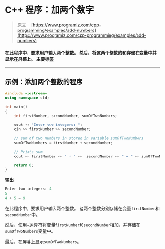 # C++ 程序：加两个数字

> 原文： [https://www.programiz.com/cpp-programming/examples/add-numbers](https://www.programiz.com/cpp-programming/examples/add-numbers)

#### 在此程序中，要求用户输入两个整数。 然后，将这两个整数的和存储在变量中并显示在屏幕上。 主要标签

* * *

## 示例：添加两个整数的程序

```cpp
#include <iostream>
using namespace std;

int main()
{
    int firstNumber, secondNumber, sumOfTwoNumbers;

    cout << "Enter two integers: ";
    cin >> firstNumber >> secondNumber;

    // sum of two numbers in stored in variable sumOfTwoNumbers
    sumOfTwoNumbers = firstNumber + secondNumber;

    // Prints sum 
    cout << firstNumber << " + " <<  secondNumber << " = " << sumOfTwoNumbers;     

    return 0;
}
```

**输出**

```cpp
Enter two integers: 4
5
4 + 5 = 9
```

在此程序中，要求用户输入两个整数。 这两个整数分别存储在变量`firstNumber`和`secondNumber`中。

然后，使用+运算符将变量`firstNumber`和`secondNumber`相加，并存储在`sumOfTwoNumbers`变量中。

最后，在屏幕上显示`sumOfTwoNumbers`。